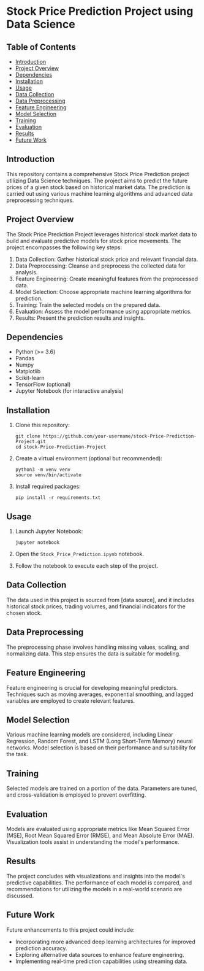 # Stock Price Prediction Project using Data Science

## Table of Contents

- [Introduction](#introduction)
- [Project Overview](#project-overview)
- [Dependencies](#dependencies)
- [Installation](#installation)
- [Usage](#usage)
- [Data Collection](#data-collection)
- [Data Preprocessing](#data-preprocessing)
- [Feature Engineering](#feature-engineering)
- [Model Selection](#model-selection)
- [Training](#training)
- [Evaluation](#evaluation)
- [Results](#results)
- [Future Work](#future-work)

## Introduction

This repository contains a comprehensive Stock Price Prediction project utilizing Data Science techniques. The project aims to predict the future prices of a given stock based on historical market data. The prediction is carried out using various machine learning algorithms and advanced data preprocessing techniques.

## Project Overview

The Stock Price Prediction Project leverages historical stock market data to build and evaluate predictive models for stock price movements. The project encompasses the following key steps:

1. Data Collection: Gather historical stock price and relevant financial data.
2. Data Preprocessing: Cleanse and preprocess the collected data for analysis.
3. Feature Engineering: Create meaningful features from the preprocessed data.
4. Model Selection: Choose appropriate machine learning algorithms for prediction.
5. Training: Train the selected models on the prepared data.
6. Evaluation: Assess the model performance using appropriate metrics.
7. Results: Present the prediction results and insights.

## Dependencies

- Python (>= 3.6)
- Pandas
- Numpy
- Matplotlib
- Scikit-learn
- TensorFlow (optional)
- Jupyter Notebook (for interactive analysis)

## Installation

1. Clone this repository:
   ```
   git clone https://github.com/your-username/stock-Price-Prediction-Project.git
   cd stock-Price-Prediction-Project
   ```

2. Create a virtual environment (optional but recommended):
   ```
   python3 -m venv venv
   source venv/bin/activate
   ```

3. Install required packages:
   ```
   pip install -r requirements.txt
   ```

## Usage

1. Launch Jupyter Notebook:
   ```
   jupyter notebook
   ```

2. Open the `Stock_Price_Prediction.ipynb` notebook.

3. Follow the notebook to execute each step of the project.

## Data Collection

The data used in this project is sourced from [data source], and it includes historical stock prices, trading volumes, and financial indicators for the chosen stock.

## Data Preprocessing

The preprocessing phase involves handling missing values, scaling, and normalizing data. This step ensures the data is suitable for modeling.

## Feature Engineering

Feature engineering is crucial for developing meaningful predictors. Techniques such as moving averages, exponential smoothing, and lagged variables are employed to create relevant features.

## Model Selection

Various machine learning models are considered, including Linear Regression, Random Forest, and LSTM (Long Short-Term Memory) neural networks. Model selection is based on their performance and suitability for the task.

## Training

Selected models are trained on a portion of the data. Parameters are tuned, and cross-validation is employed to prevent overfitting.

## Evaluation

Models are evaluated using appropriate metrics like Mean Squared Error (MSE), Root Mean Squared Error (RMSE), and Mean Absolute Error (MAE). Visualization tools assist in understanding the model's performance.

## Results

The project concludes with visualizations and insights into the model's predictive capabilities. The performance of each model is compared, and recommendations for utilizing the models in a real-world scenario are discussed.

## Future Work

Future enhancements to this project could include:

- Incorporating more advanced deep learning architectures for improved prediction accuracy.
- Exploring alternative data sources to enhance feature engineering.
- Implementing real-time prediction capabilities using streaming data.
